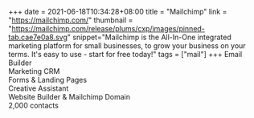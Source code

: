 +++
date = 2021-06-18T10:34:28+08:00
title = "Mailchimp"
link = "https://mailchimp.com/"
thumbnail = "https://mailchimp.com/release/plums/cxp/images/pinned-tab.cae7e0a8.svg"
snippet="Mailchimp is the All-In-One integrated marketing platform for small businesses, to grow your business on your terms. It's easy to use - start for free today!"
tags = ["mail"]
+++
Email Builder  
Marketing CRM  
Forms & Landing Pages  
Creative Assistant  
Website Builder & Mailchimp Domain  
2,000 contacts